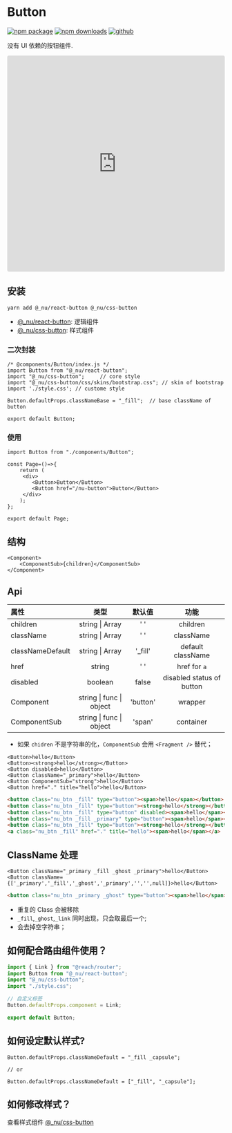 # Button

[![npm package][npm-badge]][npm-url]
[![npm downloads][npm-downloads]][npm-url]
[![github][git-badge]][git-url]

[npm-badge]: https://img.shields.io/npm/v/@_nu/react-button.svg
[npm-url]: https://www.npmjs.org/package/@_nu/react-button
[npm-downloads]: https://img.shields.io/npm/dw/@_nu/react-button
[git-url]: https://github.com/nu-system/react-button
[git-badge]: https://img.shields.io/github/stars/nu-system/react-button.svg?style=social

没有 UI 依赖的按钮组件.

<iframe src="https://codesandbox.io/embed/throbbing-leftpad-juijc?autoresize=1&fontsize=14&hidenavigation=1&module=%2Fsrc%2Fcomponents%2FButton.js" title="throbbing-leftpad-juijc" style="width:100%; height:500px; border:0; border-radius: 4px; overflow:hidden;" sandbox="allow-modals allow-forms allow-popups allow-scripts allow-same-origin"></iframe>

## 安装

```
yarn add @_nu/react-button @_nu/css-button
```

- [@\_nu/react-button](https://nu-system.github.io/react/button/): 逻辑组件
- [@\_nu/css-button](https://nu-system.github.io/css/button/): 样式组件

### 二次封装

```JSX
/* @components/Button/index.js */
import Button from "@_nu/react-button";
import "@_nu/css-button";     // core style
import "@_nu/css-button/css/skins/bootstrap.css"; // skin of bootstrap
import './style.css'; // custome style

Button.defaultProps.classNameBase = "_fill";  // base className of button

export default Button;
```

### 使用

```JSX
import Button from "./components/Button";

const Page=()=>{
    return (
     <div>
        <Button>Button</Button>
        <Button href="/nu-button">Button</Button>
     </div>
    );
};

export default Page;
```

## 结构

```JSX
<Component>
    <ComponentSub>{children}</ComponentSub>
</Component>
```

## Api

| 属性             |               类型               |  默认值  |           功能            |
| :--------------- | :------------------------------: | :------: | :-----------------------: |
| children         |       string &#124; Array        | '&nbsp;' |         children          |
| className        |       string &#124; Array        | '&nbsp;' |         className         |
| classNameDefault |       string &#124; Array        | '\_fill' |     default className     |
| href             |              string              | '&nbsp;' |       href for `a`        |
| disabled         |             boolean              |  false   | disabled status of button |
| Component        | string &#124; func &#124; object | 'button' |          wrapper          |
| ComponentSub     | string &#124; func &#124; object |  'span'  |         container         |

- 如果 `chidren` 不是字符串的化，`ComponentSub` 会用 `<Fragment />` 替代； 
```JS
<Button>hello</Button>
<Button><strong>hello</strong></Button>
<Button disabled>hello</Button>
<Button className="_primary">hello</Button>
<Button ComponentSub="strong">hello</Button>
<Button href="." title="hello">hello</Button>
```

```HTML
<button class="nu_btn _fill" type="button"><span>hello</span></button>
<button class="nu_btn _fill" type="button"><strong>hello</strong></button>
<button class="nu_btn _fill" type="button" disabled><span>hello</span></button>
<button class="nu_btn _fill _primary" type="button"><span>hello</span></button>
<button class="nu_btn _fill" type="button"><strong>hello</strong></button>
<a class="nu_btn _fill" href="." title="hello"><span>hello</span></a>
```

## ClassName 处理

```JSX
<Button className="_primary _fill _ghost _primary">hello</Button>
<Button className={['_primary','_fill','_ghost','_primary','','',null]}>hello</Button>
```

```HTML
<button class="nu_btn _primary _ghost" type="button"><span>hello</span></button>
```

- 重复的 Class 会被移除
- `_fill`,`_ghost`,`_link` 同时出现，只会取最后一个;
- 会去掉空字符串；

## 如何配合路由组件使用？

```jsx
import { Link } from "@reach/router";
import Button from "@_nu/react-button";
import "@_nu/css-button";
import "./style.css";

// 自定义标签
Button.defaultProps.component = Link;

export default Button;
```

## 如何设定默认样式?

```JSX
Button.defaultProps.classNameDefault = "_fill _capsule";

// or

Button.defaultProps.classNameDefault = ["_fill", "_capsule"];
```

## 如何修改样式？

查看样式组件 [@\_nu/css-button](https://nu-system.github.io/zh/css/button/)
